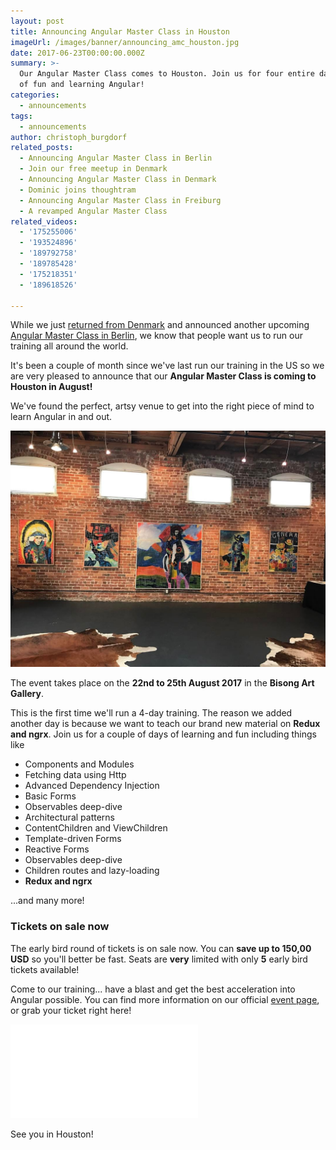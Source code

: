 ```yaml
---
layout: post
title: Announcing Angular Master Class in Houston
imageUrl: /images/banner/announcing_amc_houston.jpg
date: 2017-06-23T00:00:00.000Z
summary: >-
  Our Angular Master Class comes to Houston. Join us for four entire days full
  of fun and learning Angular!
categories:
  - announcements
tags:
  - announcements
author: christoph_burgdorf
related_posts:
  - Announcing Angular Master Class in Berlin
  - Join our free meetup in Denmark
  - Announcing Angular Master Class in Denmark
  - Dominic joins thoughtram
  - Announcing Angular Master Class in Freiburg
  - A revamped Angular Master Class
related_videos:
  - '175255006'
  - '193524896'
  - '189792758'
  - '189785428'
  - '175218351'
  - '189618526'

---
```



While we just [returned from Denmark](/announcements/2017/05/05/announcing-angular-master-class-in-denmark.html) and announced another upcoming [Angular Master Class in Berlin](/announcements/2017/06/23/announcing-angular-master-class-in-berlin.html), we know that people want us to run our training all around the world.

It's been a couple of month since we've last run our training in the US so we are very pleased to announce that our **Angular Master Class is coming to Houston in August!**

We've found the perfect, artsy venue to get into the right piece of mind to learn Angular in and out.

<img src="/images/amc_houston_hall.jpg" alt="AMC Houston Event Location">

The event takes place on the **22nd to 25th August 2017** in the **Bisong Art Gallery**.

This is the first time we'll run a 4-day training. The reason we added another day is because we want to teach our brand new material on  **Redux and ngrx**. Join us for a couple of days of learning and fun including things like

- Components and Modules
- Fetching data using Http
- Advanced Dependency Injection
- Basic Forms
- Observables deep-dive
- Architectural patterns
- ContentChildren and ViewChildren
- Template-driven Forms
- Reactive Forms
- Observables deep-dive
- Children routes and lazy-loading
- **Redux and ngrx**

...and many more!

### Tickets on sale now

The early bird round of tickets is on sale now. You can **save up to 150,00 USD** so you'll better be fast. Seats are **very** limited with only **5** early bird tickets available!

Come to our training... have a blast and get the best acceleration into Angular possible. You can find more information on our official [event page](https://amc-houston.eventbrite.com/?aff=blogAnnouncement), or grab your ticket right here!

<iframe  src="//eventbrite.de/tickets-external?eid=35632678300&ref=etckt" frameborder="0" vspace="0" hspace="0" marginheight="5" marginwidth="5" scrolling="auto" allowtransparency="true"></iframe>

See you in Houston!



